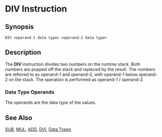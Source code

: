 # DIV Instruction

## Synopsis

```
DIV <operand-1 data type> <operand-2 data type>
```

## Description

The **DIV** instruction divides two numbers on the runtime stack.
Both numbers are popped off the stack and replaced by the result.
The numbers are referred to as operand-1 and operand-2, with
operand-1 below operand-2 on the stack. The operation is performed as
operand-1 / operand-2.

### Data Type Operands

The operands are the data type of the values.

## See Also

[SUB](../sub), [MUL](../mul), [ADD](../add),
[DVI](../dvi), [Data Types](../../types)
